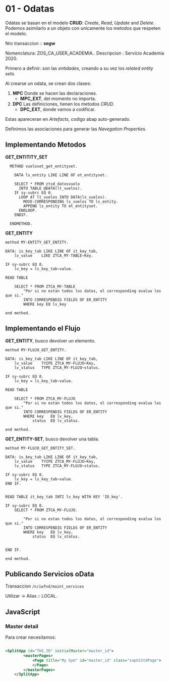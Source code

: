 # 01 - Odatas

Odatas se basan en el modelo **CRUD**: *Create*, *Read*, *Update* and *Delete*. Podemos asimilarlo a un objeto con unicamente los metodos que respeten el modelo.

Nro transaccion :: **segw**

Nomenclatura: ZOS_CA_USER_ACADEMIA.. Descripcion : Servicio Academia 2020.

Primero a definir: son las *entidades*, creando a su vez los *related entity sets*.

Al crearse un odata, se crean dos clases:

1. **MPC** Donde se hacen las declaraciones.
   - **MPC_EXT**, del momento no importa.
2. **DPC** Las definiciones, tienen los metodos *CRUD*.
   - **DPC_EXT**, donde vamos a codificar.

Estas apareceran en *Artefacts*, codigo abap auto-generado.

Definimos las asociaciones para generar las *Navegation Properties*.

## Implementando Metodos

**GET_ENTITITY_SET**

```ABAP
  METHOD vueloset_get_entityset.

    DATA ls_entity LIKE LINE OF et_entityset.

    SELECT * FROM ztsd_datosvuelo
      INTO TABLE @DATA(lt_vuelos).
    IF sy-subrc EQ 0.
      LOOP AT lt_vuelos INTO DATA(ls_vuelos).
        MOVE-CORRESPONDING ls_vuelos TO ls_entity.
        APPEND ls_entity TO et_entityset.
      ENDLOOP.
    ENDIF.

  ENDMETHOD.
```

**GET_ENTITY**

```ABAP
method MY-ENTITY_GET_ENTITY.

DATA: is_key_tab LIKE LINE OF it_key_tab,
    lv_value    LIKE ZTCA_MY-TABLE~Key.

IF sy-subrc EQ 0.
    lv_key = ls_key_tab~value.

READ TABLE

    SELECT * FROM ZTCA_MY-TABLE
        "Por si no estan todos los datos, el corresponding evalua los que si."
        INTO CORRESPENDIG FIELDS OF ER_ENTITY
        WHERE key EQ lv_key

end method.
```

## Implementando el Flujo

**GET_ENTITY**, busco devolver un elemento.

```ABAP
method MY-FLUJO_GET_ENTITY.

DATA: is_key_tab LIKE LINE OF it_key_tab,
    lv_value    TYIPE ZTCA_MY-FLUJO~Key,
    lv_status   TYPE ZTCA_MY-FLUJO~status.

IF sy-subrc EQ 0.
    lv_key = ls_key_tab~value.

READ TABLE

    SELECT * FROM ZTCA_MY-FLUJO
        "Por si no estan todos los datos, el corresponding evalua los que si."
        INTO CORRESPENDIG FIELDS OF ER_ENTITY
        WHERE key   EQ lv_key,
            status  EQ lv_status.

end method.
```

**GET_ENTITY-SET**, busco devolver una tabla.

```ABAP
method MY-FLUJO_GET_ENTITY_SET.

DATA: is_key_tab LIKE LINE OF it_key_tab,
    lv_value    TYIPE ZTCA_MY-FLUJO~Key,
    lv_status   TYPE ZTCA_MY-FLUJO~status.

IF sy-subrc EQ 0.
    lv_key = ls_key_tab~value.
END IF.


READ TABLE it_key_tab INTI lv_key WITH KEY 'ID_key'.

IF sy-subrc EQ 0.
    SELECT * FROM ZTCA_MY-FLUJO.
   
        "Por si no estan todos los datos, el corresponding evalua los que si."
        INTO CORRESPENDIG FIELDS OF ER_ENTITY
        WHERE key   EQ lv_key,
            status  EQ lv_status.


END IF.

end method.
```

## Publicando Servicios oData

Transaccion ```/n/iwfnd/maint_services```

Utilizar -> Alias :: LOCAL.

## JavaScript

###  Master detail

Para crear necesitamos:

```xml

<SplitApp id="THS_ID" initialMaster="master_id">
		<masterPages>
			<Page title="My Gym" id="master_id" class="sapUiStdPage">
			</Page>
		</masterPages>
	</SplitApp>
```
